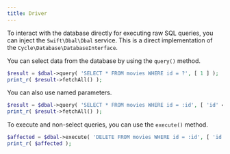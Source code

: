 ```yaml
---
title: Driver
---
```


To interact with the database directly for executing raw SQL queries, you can inject the `Swift\Dbal\Dbal` service. This is a direct implementation of the `Cycle\Database\DatabaseInterface`.

You can select data from the database by using the `query()` method.

```php
$result = $dbal->query( 'SELECT * FROM movies WHERE id = ?', [ 1 ] );
print_r( $result->fetchAll() );
```

You can also use named parameters.

```php
$result = $dbal->query( 'SELECT * FROM movies WHERE id = :id', [ 'id' => 1 ] );
print_r( $result->fetchAll() );
```

To execute and non-select queries, you can use the `execute()` method.

```php
$affected = $dbal->execute( 'DELETE FROM movies WHERE id = :id', [ 'id' => 1 ] );
print_r( $affected );
```